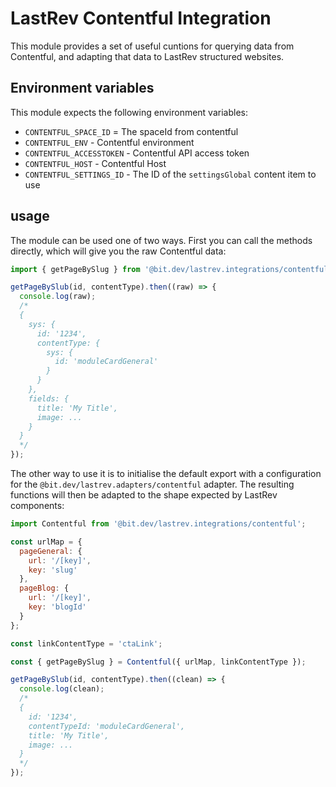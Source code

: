 # LastRev Contentful Integration

This module provides a set of useful cuntions for querying data from Contentful, and adapting that data to LastRev structured websites.

## Environment variables

This module expects the following environment variables:

- `CONTENTFUL_SPACE_ID` = The spaceId from contentful
- `CONTENTFUL_ENV` - Contentful environment
- `CONTENTFUL_ACCESSTOKEN` - Contentful API access token
- `CONTENTFUL_HOST` - Contentful Host
- `CONTENTFUL_SETTINGS_ID` - The ID of the `settingsGlobal` content item to use

## usage

The module can be used one of two ways. First you can call the methods directly, which will give you the raw Contentful data:

```javascript
import { getPageBySlug } from '@bit.dev/lastrev.integrations/contentful';

getPageBySlub(id, contentType).then((raw) => {
  console.log(raw);
  /*
  {
    sys: {
      id: '1234',
      contentType: {
        sys: {
          id: 'moduleCardGeneral'
        }
      }
    },
    fields: {
      title: 'My Title',
      image: ...
    }
  }
  */
});
```

The other way to use it is to initialise the default export with a configuration for the `@bit.dev/lastrev.adapters/contentful` adapter. The resulting functions will then be adapted to the shape expected by LastRev components:

```javascript
import Contentful from '@bit.dev/lastrev.integrations/contentful';

const urlMap = {
  pageGeneral: {
    url: '/[key]',
    key: 'slug'
  },
  pageBlog: {
    url: '/[key]',
    key: 'blogId'
  }
};

const linkContentType = 'ctaLink';

const { getPageBySlug } = Contentful({ urlMap, linkContentType });

getPageBySlub(id, contentType).then((clean) => {
  console.log(clean);
  /*
  {
    id: '1234',
    contentTypeId: 'moduleCardGeneral',
    title: 'My Title',
    image: ...
  }
  */
});
```
